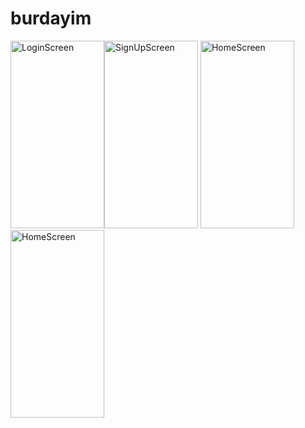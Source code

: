 # burdayim
<img src="https://i.imgur.com/Psxii8y.png" alt="LoginScreen" width="150" height="300"><img src="https://i.imgur.com/vsyynyF.png" alt="SignUpScreen" width="150" height="300">
<img src="https://i.imgur.com/R9QH0sC.png" alt="HomeScreen" width="150" height="300"><img src="https://i.imgur.com/MGmHc5k.png" alt="HomeScreen" width="150" height="300">


